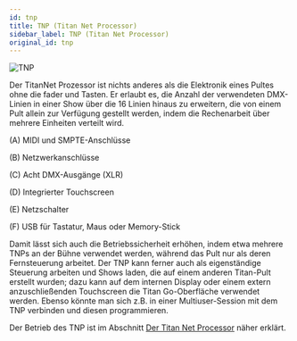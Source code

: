 ```yaml
---
id: tnp
title: TNP (Titan Net Processor)
sidebar_label: TNP (Titan Net Processor)
original_id: tnp
---
```


![TNP](/docs/images/TNP.png)

Der TitanNet Prozessor ist nichts anderes als die Elektronik eines
Pultes ohne die fader und Tasten. Er erlaubt es, die Anzahl der
verwendeten DMX-Linien in einer Show über die 16 Linien hinaus zu
erweitern, die von einem Pult allein zur Verfügung gestellt werden,
indem die Rechenarbeit über mehrere Einheiten verteilt wird.

\(A\) MIDI und SMPTE-Anschlüsse

\(B\) Netzwerkanschlüsse

\(C\) Acht DMX-Ausgänge (XLR)

\(D\) Integrierter Touchscreen

\(E\) Netzschalter

\(F\) USB für Tastatur, Maus oder Memory-Stick

Damit lässt sich auch die Betriebssicherheit erhöhen, indem etwa mehrere
TNPs an der Bühne verwendet werden, während das Pult nur als deren
Fernsteuerung arbeitet. Der TNP kann ferner auch als eigenständige
Steuerung arbeiten und Shows laden, die auf einem anderen Titan-Pult
erstellt wurden; dazu kann auf dem internen Display oder einem extern
anzuschließenden Touchscreen die Titan Go-Oberfläche verwendet werden.
Ebenso könnte man sich z.B. in einer Multiuser-Session mit dem TNP
verbinden und diesen programmieren.

Der Betrieb des TNP ist im Abschnitt [Der Titan Net Processor](../titan-net.md) näher erklärt.